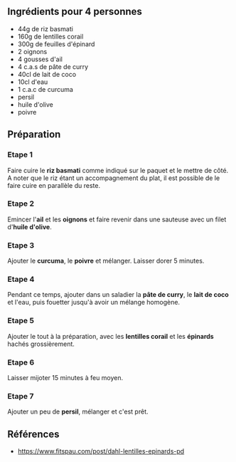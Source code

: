 ## Ingrédients pour 4 personnes

- 44g de riz basmati
- 160g de lentilles corail
- 300g de feuilles d'épinard
- 2 oignons
- 4 gousses d'ail
- 4 c.a.s de pâte de curry
- 40cl de lait de coco
- 10cl d'eau
- 1 c.a.c de curcuma
- persil
- huile d'olive
- poivre

## Préparation

### Etape 1

Faire cuire le **riz basmati** comme indiqué sur le paquet et le mettre de côté. A noter que le riz étant un accompagnement du plat, il est possible de le faire cuire en parallèle du reste.

### Etape 2

Emincer l'**ail** et les **oignons** et faire revenir dans une sauteuse avec un filet d'**huile d'olive**.

### Etape 3

Ajouter le **curcuma**, le **poivre** et mélanger. Laisser dorer 5 minutes.

### Etape 4

Pendant ce temps, ajouter dans un saladier la **pâte de curry**, le **lait de coco** et l'eau, puis fouetter jusqu'à avoir un mélange homogène.

### Etape 5

Ajouter le tout à la préparation, avec les **lentilles corail** et les **épinards** hachés grossièrement.

### Etape 6

Laisser mijoter 15 minutes à feu moyen.

### Etape 7

Ajouter un peu de **persil**, mélanger et c'est prêt.

## Références

- <https://www.fitspau.com/post/dahl-lentilles-epinards-pd>

